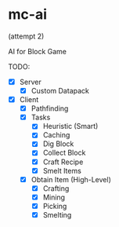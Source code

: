 # mc-ai

(attempt 2)

AI for Block Game

TODO:

- [x] Server
  - [x] Custom Datapack
- [x] Client
  - [x] Pathfinding
  - [x] Tasks
    - [x] Heuristic (Smart)
    - [x] Caching
    - [x] Dig Block
    - [x] Collect Block
    - [x] Craft Recipe
    - [x] Smelt Items
  - [x] Obtain Item (High-Level)
    - [x] Crafting
    - [x] Mining
    - [x] Picking
    - [x] Smelting
